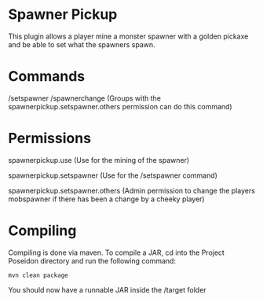 # Spawner Pickup
This plugin allows a player mine a monster spawner with a golden pickaxe and be able to set what the spawners spawn.

# Commands
/setspawner <mob>
/spawnerchange <mob> <player> (Groups with the spawnerpickup.setspawner.others permission can do this command)

# Permissions
spawnerpickup.use (Use for the mining of the spawner)

spawnerpickup.setspawner (Use for the /setspawner command)

spawnerpickup.setspawner.others (Admin permission to change the players mobspawner if there has been a change by a cheeky player)

# Compiling
Compiling is done via maven. To compile a JAR, cd into the Project Poseidon directory and run the following command:

`mvn clean package`

You should now have a runnable JAR inside the /target folder
